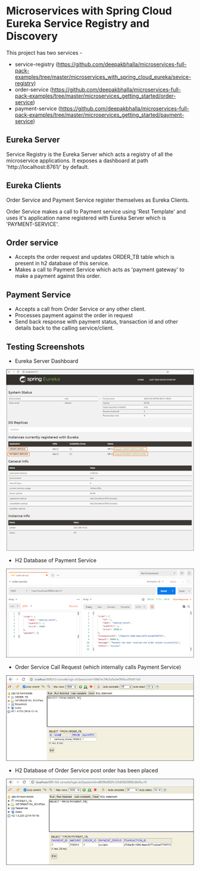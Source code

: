 
# Microservices with Spring Cloud Eureka Service Registry and Discovery

This project has two services -

* service-registry
  (https://github.com/deepakbhalla/microservices-full-pack-examples/tree/master/microservices_with_spring_cloud_eureka/sevice-registry)
* order-service 
  (https://github.com/deepakbhalla/microservices-full-pack-examples/tree/master/microservices_getting_started/order-service)
* payment-service 
  (https://github.com/deepakbhalla/microservices-full-pack-examples/tree/master/microservices_getting_started/payment-service)


## Eureka Server
Service Registry is the Eureka Server which acts a registry of all the microservice applications. It exposes a dashboard at path 'http://localhost:8761/' by default.

## Eureka Clients
Order Service and Payment Service register themselves as Eureka Clients.
 
Order Service makes a call to Payment service using 'Rest Template' and uses it's application name registered with Eureka Server which is 'PAYMENT-SERVICE'.

## Order service 
- Accepts the order request and updates ORDER_TB table which is present in h2 database of this service.
- Makes a call to Payment Service which acts as 'payment gateway' to make a payment against this order.

## Payment Service
- Accepts a call from Order Service or any other client.
- Processes payment against the order in request
- Send back response with payment status, transaction id and other details back to the calling service/client.

## Testing Screenshots

* Eureka Server Dashboard

![image-text](screenshots/1_eureka_server_registered_services.png)

* H2 Database of Payment Service

![image-text](screenshots/2_order_service_calling_payment_service.png)

* Order Service Call Request (which internally calls Payment Service)

![image-text](screenshots/3_order_service_h2_post_service_call.png)

* H2 Database of Order Service post order has been placed

![image-text](screenshots/4_payment_service_h2_post_service_call.png)
